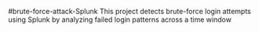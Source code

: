 #brute-force-attack-Splunk
This project detects brute-force login attempts using Splunk by analyzing failed login patterns across a time window
